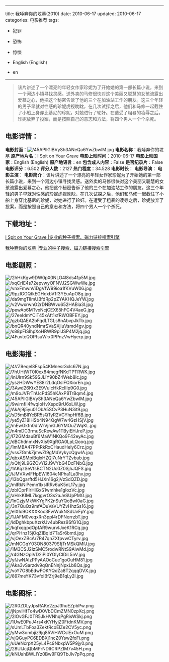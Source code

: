 
---
title: 我唾弃你的坟墓(2010)
date: 2010-06-17
updated: 2010-06-17
categories: 电影推荐
tags:
- 犯罪
- 恐怖
- 惊悚

- English (English)
- en
---


> 该片讲述了一个漂亮的年轻女作家珍妮为了开始她的第一部长篇小说，来到一个河边小镇寻找灵感。送外卖的马修很快对这个美丽又聪慧的女孩流露出爱慕之心，他把这个秘密告诉了他的三个在加油站工作的朋友。这三个年轻的男子早就对性感的珍妮虎视眈眈，在几次试探之后，他们和马修一起截住了小船上身穿比基尼的珍妮，对她进行了轮奸。在遭受了粗暴的凌辱之后，珍妮放弃了投案，而是按照自己的意志和方法，将四个男人一个个杀死。

## **电影详情**：

**电影封面**：<img src="https://image.tmdb.org/t/p/w200/45APllGlBVySh3ANeQa6YwZbwlM.jpg" alt="/45APllGlBVySh3ANeQa6YwZbwlM.jpg" title="/45APllGlBVySh3ANeQa6YwZbwlM.jpg">
**电影名称**：我唾弃你的坟墓
**原产地片名**：I Spit on Your Grave
**电影上映时间**：2010-06-17
**电影上映国家**：English (English)
**原产地语言**：en
**包含成人内容**：False
**是否纪录片**：False
**电影评分**：6.502
**评分人数**：2127
**热门程度**：34.528
**电影时长**：
**电影导演**：
**电影主演**：
**电影简介**：该片讲述了一个漂亮的年轻女作家珍妮为了开始她的第一部长篇小说，来到一个河边小镇寻找灵感。送外卖的马修很快对这个美丽又聪慧的女孩流露出爱慕之心，他把这个秘密告诉了他的三个在加油站工作的朋友。这三个年轻的男子早就对性感的珍妮虎视眈眈，在几次试探之后，他们和马修一起截住了小船上身穿比基尼的珍妮，对她进行了轮奸。在遭受了粗暴的凌辱之后，珍妮放弃了投案，而是按照自己的意志和方法，将四个男人一个个杀死。

## **下载地址**：
[I Spit on Your Grave |专业的种子搜索、磁力链接搜索引擎](https://movie.amd794.com:2083/?search=I%20Spit%20on%20Your%20Grave&ordering=&mode=match_phrase&page_size=10&page=1)

[我唾弃你的坟墓 |专业的种子搜索、磁力链接搜索引擎](https://movie.amd794.com:2083/?search=%E6%88%91%E5%94%BE%E5%BC%83%E4%BD%A0%E7%9A%84%E5%9D%9F%E5%A2%93&ordering=&mode=match_phrase&page_size=10&page=1)
 

## **电影剧照**：
<img src="https://image.tmdb.org/t/p/original/2hHkKgw9DW0pX0NLO4l8ds41p5M.jpg" alt="/2hHkKgw9DW0pX0NLO4l8ds41p5M.jpg" title="/2hHkKgw9DW0pX0NLO4l8ds41p5M.jpg"><img src="https://image.tmdb.org/t/p/original/xqCrIE4s72epvwyOFNVJ2SGWwWe.jpg" alt="/xqCrIE4s72epvwyOFNVJ2SGWwWe.jpg" title="/xqCrIE4s72epvwyOFNVJ2SGWwWe.jpg"><img src="https://image.tmdb.org/t/p/original/vnxFmwnViDgVfW99ioa1fKVuW06.jpg" alt="/vnxFmwnViDgVfW99ioa1fKVuW06.jpg" title="/vnxFmwnViDgVfW99ioa1fKVuW06.jpg"><img src="https://image.tmdb.org/t/p/original/9pzIGGQtkEGHdxbV1f3YEuApO8g.jpg" alt="/9pzIGGQtkEGHdxbV1f3YEuApO8g.jpg" title="/9pzIGGQtkEGHdxbV1f3YEuApO8g.jpg"><img src="https://image.tmdb.org/t/p/original/da9mgTlImUBfdRp2pZYAKHQJeYW.jpg" alt="/da9mgTlImUBfdRp2pZYAKHQJeYW.jpg" title="/da9mgTlImUBfdRp2pZYAKHQJeYW.jpg"><img src="https://image.tmdb.org/t/p/original/v2VwxrwnG2rDNBWvu652HABia3I.jpg" alt="/v2VwxrwnG2rDNBWvu652HABia3I.jpg" title="/v2VwxrwnG2rDNBWvu652HABia3I.jpg"><img src="https://image.tmdb.org/t/p/original/pewAo6MTvxNcjCEX65hFC4V4aeG.jpg" alt="/pewAo6MTvxNcjCEX65hFC4V4aeG.jpg" title="/pewAo6MTvxNcjCEX65hFC4V4aeG.jpg"><img src="https://image.tmdb.org/t/p/original/27eeIdmYCiT45xAft1xfRWOBFEY.jpg" alt="/27eeIdmYCiT45xAft1xfRWOBFEY.jpg" title="/27eeIdmYCiT45xAft1xfRWOBFEY.jpg"><img src="https://image.tmdb.org/t/p/original/gzbQAEA2bFqdLTGLs8nAbvpJkTb.jpg" alt="/gzbQAEA2bFqdLTGLs8nAbvpJkTb.jpg" title="/gzbQAEA2bFqdLTGLs8nAbvpJkTb.jpg"><img src="https://image.tmdb.org/t/p/original/bnQR40yndNmrSVaSXjiuVsmd4gv.jpg" alt="/bnQR40yndNmrSVaSXjiuVsmd4gv.jpg" title="/bnQR40yndNmrSVaSXjiuVsmd4gv.jpg"><img src="https://image.tmdb.org/t/p/original/s88pFISIhpXoHRWR9pIJSP4M2jq.jpg" alt="/s88pFISIhpXoHRWR9pIJSP4M2jq.jpg" title="/s88pFISIhpXoHRWR9pIJSP4M2jq.jpg"><img src="https://image.tmdb.org/t/p/original/4FuvtcQOPfsuWrx0PPnzVwHyerp.jpg" alt="/4FuvtcQOPfsuWrx0PPnzVwHyerp.jpg" title="/4FuvtcQOPfsuWrx0PPnzVwHyerp.jpg">

## **电影海报**：
<img src="https://image.tmdb.org/t/p/original/4VZ9eqel8Fsp54KMnesr3xIc67N.jpg" alt="/4VZ9eqel8Fsp54KMnesr3xIc67N.jpg" title="/4VZ9eqel8Fsp54KMnesr3xIc67N.jpg"><img src="https://image.tmdb.org/t/p/original/7hUHtWT0I0ex84megfNKdTPTRWK.jpg" alt="/7hUHtWT0I0ex84megfNKdTPTRWK.jpg" title="/7hUHtWT0I0ex84megfNKdTPTRWK.jpg"><img src="https://image.tmdb.org/t/p/original/inUlrn9Sk59SJLlY90bZ4Web8Ic.jpg" alt="/inUlrn9Sk59SJLlY90bZ4Web8Ic.jpg" title="/inUlrn9Sk59SJLlY90bZ4Web8Ic.jpg"><img src="https://image.tmdb.org/t/p/original/yszHDWwYE88r2LdqOslFOXiorEn.jpg" alt="/yszHDWwYE88r2LdqOslFOXiorEn.jpg" title="/yszHDWwYE88r2LdqOslFOXiorEn.jpg"><img src="https://image.tmdb.org/t/p/original/3Awd26Ktx3E9VuIcHkRcIIIp9G0.jpg" alt="/3Awd26Ktx3E9VuIcHkRcIIIp9G0.jpg" title="/3Awd26Ktx3E9VuIcHkRcIIIp9G0.jpg"><img src="https://image.tmdb.org/t/p/original/m9oJVFrThUcPdS5hKAxPBTrBqm4.jpg" alt="/m9oJVFrThUcPdS5hKAxPBTrBqm4.jpg" title="/m9oJVFrThUcPdS5hKAxPBTrBqm4.jpg"><img src="https://image.tmdb.org/t/p/original/45APllGlBVySh3ANeQa6YwZbwlM.jpg" alt="/45APllGlBVySh3ANeQa6YwZbwlM.jpg" title="/45APllGlBVySh3ANeQa6YwZbwlM.jpg"><img src="https://image.tmdb.org/t/p/original/9wirnfIl4fwqIoHvXspd9rU6xLW.jpg" alt="/9wirnfIl4fwqIoHvXspd9rU6xLW.jpg" title="/9wirnfIl4fwqIoHvXspd9rU6xLW.jpg"><img src="https://image.tmdb.org/t/p/original/AkAj9j5yu01ObA5SCvP3HuN3it9.jpg" alt="/AkAj9j5yu01ObA5SCvP3HuN3it9.jpg" title="/AkAj9j5yu01ObA5SCvP3HuN3it9.jpg"><img src="https://image.tmdb.org/t/p/original/sD5mBllYcBR5sQTyR2VGYhpHf6B.jpg" alt="/sD5mBllYcBR5sQTyR2VGYhpHf6B.jpg" title="/sD5mBllYcBR5sQTyR2VGYhpHf6B.jpg"><img src="https://image.tmdb.org/t/p/original/ye5yZ18IHSb4N94QgW7w4GzHSjV.jpg" alt="/ye5yZ18IHSb4N94QgW7w4GzHSjV.jpg" title="/ye5yZ18IHSb4N94QgW7w4GzHSjV.jpg"><img src="https://image.tmdb.org/t/p/original/mEwGkfn0dlWrVjmGJ6YMOuZWqKL.jpg" alt="/mEwGkfn0dlWrVjmGJ6YMOuZWqKL.jpg" title="/mEwGkfn0dlWrVjmGJ6YMOuZWqKL.jpg"><img src="https://image.tmdb.org/t/p/original/n4mDC3rmuScRewAw1TByiEHJreP.jpg" alt="/n4mDC3rmuScRewAw1TByiEHJreP.jpg" title="/n4mDC3rmuScRewAw1TByiEHJreP.jpg"><img src="https://image.tmdb.org/t/p/original/l72GMdauBf6MaW1NKQo9F42eyAc.jpg" alt="/l72GMdauBf6MaW1NKQo9F42eyAc.jpg" title="/l72GMdauBf6MaW1NKQo9F42eyAc.jpg"><img src="https://image.tmdb.org/t/p/original/dBChdnmxNvXis9XgROA0LpLQooq.jpg" alt="/dBChdnmxNvXis9XgROA0LpLQooq.jpg" title="/dBChdnmxNvXis9XgROA0LpLQooq.jpg"><img src="https://image.tmdb.org/t/p/original/1mMBA47PPtRkRxCHaudHely6Crz.jpg" alt="/1mMBA47PPtRkRxCHaudHely6Crz.jpg" title="/1mMBA47PPtRkRxCHaudHely6Crz.jpg"><img src="https://image.tmdb.org/t/p/original/vssZGmkZjmwZI9gMdVykycQgwlA.jpg" alt="/vssZGmkZjmwZI9gMdVykycQgwlA.jpg" title="/vssZGmkZjmwZI9gMdVykycQgwlA.jpg"><img src="https://image.tmdb.org/t/p/original/qbxASMpiBqlxHZQj7uNrYTZvbub.jpg" alt="/qbxASMpiBqlxHZQj7uNrYTZvbub.jpg" title="/qbxASMpiBqlxHZQj7uNrYTZvbub.jpg"><img src="https://image.tmdb.org/t/p/original/xQhj9L9GZOvYl2J9VYbG4DcFNbQ.jpg" alt="/xQhj9L9GZOvYl2J9VYbG4DcFNbQ.jpg" title="/xQhj9L9GZOvYl2J9VYbG4DcFNbQ.jpg"><img src="https://image.tmdb.org/t/p/original/1AKqzSeVfsBCTN2Uc0Z0SjhJQFS.jpg" alt="/1AKqzSeVfsBCTN2Uc0Z0SjhJQFS.jpg" title="/1AKqzSeVfsBCTN2Uc0Z0SjhJQFS.jpg"><img src="https://image.tmdb.org/t/p/original/iJMVXwlFHpEWl604eNPha1La3hv.jpg" alt="/iJMVXwlFHpEWl604eNPha1La3hv.jpg" title="/iJMVXwlFHpEWl604eNPha1La3hv.jpg"><img src="https://image.tmdb.org/t/p/original/13bQgarftd5HJXn16g2jVzSdQZD.jpg" alt="/13bQgarftd5HJXn16g2jVzSdQZD.jpg" title="/13bQgarftd5HJXn16g2jVzSdQZD.jpg"><img src="https://image.tmdb.org/t/p/original/mlRkNiPemn1IxslRRv6uK5nL17y.jpg" alt="/mlRkNiPemn1IxslRRv6uK5nL17y.jpg" title="/mlRkNiPemn1IxslRRv6uK5nL17y.jpg"><img src="https://image.tmdb.org/t/p/original/zbICprFIrHlGxS1wmhke1gIozVc.jpg" alt="/zbICprFIrHlGxS1wmhke1gIozVc.jpg" title="/zbICprFIrHlGxS1wmhke1gIozVc.jpg"><img src="https://image.tmdb.org/t/p/original/aHrkKIML7kqgvrO3s2aJeSUpPMG.jpg" alt="/aHrkKIML7kqgvrO3s2aJeSUpPMG.jpg" title="/aHrkKIML7kqgvrO3s2aJeSUpPMG.jpg"><img src="https://image.tmdb.org/t/p/original/1nCzjyMkWKYgPK2nSuYQoBwI0aG.jpg" alt="/1nCzjyMkWKYgPK2nSuYQoBwI0aG.jpg" title="/1nCzjyMkWKYgPK2nSuYQoBwI0aG.jpg"><img src="https://image.tmdb.org/t/p/original/3n7QuQz9mfAOuVaVUYZvHhzSs16.jpg" alt="/3n7QuQz9mfAOuVaVUYZvHhzSs16.jpg" title="/3n7QuQz9mfAOuVaVUYZvHhzSs16.jpg"><img src="https://image.tmdb.org/t/p/original/elXIo9OKXXKoc3FwWukNSdUvFpY.jpg" alt="/elXIo9OKXXKoc3FwWukNSdUvFpY.jpg" title="/elXIo9OKXXKoc3FwWukNSdUvFpY.jpg"><img src="https://image.tmdb.org/t/p/original/1JAFM0veqxRn3ppl4rDFNerrzbT.jpg" alt="/1JAFM0veqxRn3ppl4rDFNerrzbT.jpg" title="/1JAFM0veqxRn3ppl4rDFNerrzbT.jpg"><img src="https://image.tmdb.org/t/p/original/idDghkbpuXzrkUv4ubRez9SfG1Q.jpg" alt="/idDghkbpuXzrkUv4ubRez9SfG1Q.jpg" title="/idDghkbpuXzrkUv4ubRez9SfG1Q.jpg"><img src="https://image.tmdb.org/t/p/original/kqfxqqpdOpfAR9wurvIJxeK1RCq.jpg" alt="/kqfxqqpdOpfAR9wurvIJxeK1RCq.jpg" title="/kqfxqqpdOpfAR9wurvIJxeK1RCq.jpg"><img src="https://image.tmdb.org/t/p/original/qrPHnz15jOqZIBqId7TaSr6bmtl.jpg" alt="/qrPHnz15jOqZIBqId7TaSr6bmtl.jpg" title="/qrPHnz15jOqZIBqId7TaSr6bmtl.jpg"><img src="https://image.tmdb.org/t/p/original/vjOexZBcAr7R47qnZXfpvwCTyrv.jpg" alt="/vjOexZBcAr7R47qnZXfpvwCTyrv.jpg" title="/vjOexZBcAr7R47qnZXfpvwCTyrv.jpg"><img src="https://image.tmdb.org/t/p/original/mNCGqY03ON80379SfjTrMSkQMfJ.jpg" alt="/mNCGqY03ON80379SfjTrMSkQMfJ.jpg" title="/mNCGqY03ON80379SfjTrMSkQMfJ.jpg"><img src="https://image.tmdb.org/t/p/original/1M3CSJ2IzSMC5rodwRNtS9AlwMd.jpg" alt="/1M3CSJ2IzSMC5rodwRNtS9AlwMd.jpg" title="/1M3CSJ2IzSMC5rodwRNtS9AlwMd.jpg"><img src="https://image.tmdb.org/t/p/original/r4GNzOpIVD2iPl0YOlyClDiL5nV.jpg" alt="/r4GNzOpIVD2iPl0YOlyClDiL5nV.jpg" title="/r4GNzOpIVD2iPl0YOlyClDiL5nV.jpg"><img src="https://image.tmdb.org/t/p/original/yfJwNAIzPPyAAOoCue1goOuHM81.jpg" alt="/yfJwNAIzPPyAAOoCue1goOuHM81.jpg" title="/yfJwNAIzPPyAAOoCue1goOuHM81.jpg"><img src="https://image.tmdb.org/t/p/original/Aka3vSarzdv9qQnENnjNpxLb8Qs.jpg" alt="/Aka3vSarzdv9qQnENnjNpxLb8Qs.jpg" title="/Aka3vSarzdv9qQnENnjNpxLb8Qs.jpg"><img src="https://image.tmdb.org/t/p/original/voY7O8bEdwFOKYQdZa8T2qqqDVX.jpg" alt="/voY7O8bEdwFOKYQdZa8T2qqqDVX.jpg" title="/voY7O8bEdwFOKYQdZa8T2qqqDVX.jpg"><img src="https://image.tmdb.org/t/p/original/897meYK73vfolBfZrj9eB1qLy2I.jpg" alt="/897meYK73vfolBfZrj9eB1qLy2I.jpg" title="/897meYK73vfolBfZrj9eB1qLy2I.jpg">

## **电影图标**：
<img src="https://image.tmdb.org/t/p/original/2R0ZDLyJpsRAKe2zpJ3huEZpbPw.png" alt="/2R0ZDLyJpsRAKe2zpJ3huEZpbPw.png" title="/2R0ZDLyJpsRAKe2zpJ3huEZpbPw.png"><img src="https://image.tmdb.org/t/p/original/jNpvlHfTo4wD0VbDCmZMN0zpXcj.png" alt="/jNpvlHfTo4wD0VbDCmZMN0zpXcj.png" title="/jNpvlHfTo4wD0VbDCmZMN0zpXcj.png"><img src="https://image.tmdb.org/t/p/original/2lOvGFJ0TR5JkHVNhqPgRisWSkj.png" alt="/2lOvGFJ0TR5JkHVNhqPgRisWSkj.png" title="/2lOvGFJ0TR5JkHVNhqPgRisWSkj.png"><img src="https://image.tmdb.org/t/p/original/1UwE0PuJ4rs4xKYHyjZ0FtdnKMV.png" alt="/1UwE0PuJ4rs4xKYHyjZ0FtdnKMV.png" title="/1UwE0PuJ4rs4xKYHyjZ0FtdnKMV.png"><img src="https://image.tmdb.org/t/p/original/sUmLTbFoa3ZektRcoElZe2CV5yc.png" alt="/sUmLTbFoa3ZektRcoElZe2CV5yc.png" title="/sUmLTbFoa3ZektRcoElZe2CV5yc.png"><img src="https://image.tmdb.org/t/p/original/yMw3ombjiz9jq85ViHWCslExOuM.png" alt="/yMw3ombjiz9jq85ViHWCslExOuM.png" title="/yMw3ombjiz9jq85ViHWCslExOuM.png"><img src="https://image.tmdb.org/t/p/original/vjQGuyPC6EDBXj1ncZ0Ysw2foFi.png" alt="/vjQGuyPC6EDBXj1ncZ0Ysw2foFi.png" title="/vjQGuyPC6EDBXj1ncZ0Ysw2foFi.png"><img src="https://image.tmdb.org/t/p/original/uUeNcrpX25yL4Pc9NbxpW5P9jy0.png" alt="/uUeNcrpX25yL4Pc9NbxpW5P9jy0.png" title="/uUeNcrpX25yL4Pc9NbxpW5P9jy0.png"><img src="https://image.tmdb.org/t/p/original/28UlJcjQbMPrNDltCRPZIM7v45H.png" alt="/28UlJcjQbMPrNDltCRPZIM7v45H.png" title="/28UlJcjQbMPrNDltCRPZIM7v45H.png"><img src="https://image.tmdb.org/t/p/original/kNUahBWLIYz0Bw9FQ9TbJlv7pPq.png" alt="/kNUahBWLIYz0Bw9FQ9TbJlv7pPq.png" title="/kNUahBWLIYz0Bw9FQ9TbJlv7pPq.png">
